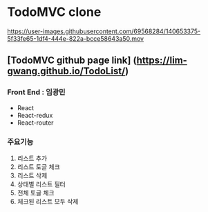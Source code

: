 # TodoMVC clone

https://user-images.githubusercontent.com/69568284/140653375-5f33fe65-1df4-444e-822a-bcce58643a50.mov


## [TodoMVC github page link] (https://lim-gwang.github.io/TodoList/)

### Front End : 임광민
* React
* React-redux
* React-router

### 주요기능
1. 리스트 추가
2. 리스트 토글 체크
3. 리스트 삭제
4. 상태별 리스트 필터
5. 전체 토글 체크
6. 체크된 리스트 모두 삭제

